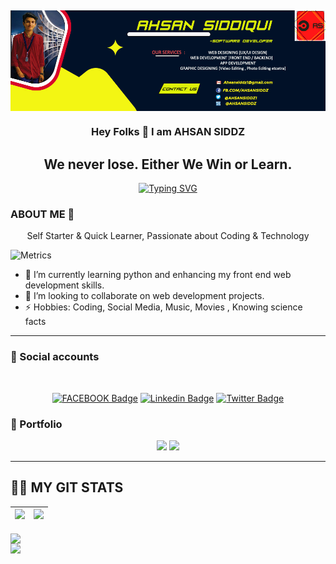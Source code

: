 <p align="center">
<img alt="" src=https://img.shields.io/github/stars/ahsansiddz?affiliations=OWNER%2CCOLLABORATOR />
<img alt="" src=https://komarev.com/ghpvc/?username=ahsansiddz />
</p>



<img align="center" src="https://github.com/Ahsansiddz/ahsansiddz/blob/8a874a8d0f70716032f0113e6609bf8515ef92f9/BANNER1.jpg"/>
 
 
<div align="center">
 
<h3>Hey Folks 👋 I am AHSAN SIDDZ</h3>
<h2> We never lose. Either We Win or Learn.</h2>
 
[![Typing SVG](https://readme-typing-svg.herokuapp.com?font=calibri&color=%23E3F713&size=18&lines=I'm+programmer%2Cdeveloper%2Cdesigner+%26+freelancer+%F0%9F%92%BB)](https://git.io/typing-svg)
 
 </div>
 
<div >
 <h3> ABOUT ME 📌 </h3>
  
 <p align="center">Self Starter & Quick Learner, Passionate about Coding & Technology </p>
 </div>
 
 ![Metrics](https://metrics.lecoq.io/ahsansiddz?template=classic&base.header=0&people=1&people.limit=24&people.size=28&people.types=followers%2C%20following&people.identicons=false&people.shuffle=false&config.timezone=Asia%2FKarachi)


<!-- - ... -->
- 🌱 I’m currently learning python and enhancing my front end web development skills. 
- 👯 I’m looking to collaborate on  web development projects.
- ⚡ Hobbies: Coding, Social Media, Music, Movies , Knowing science facts 
<!-- - 
🔭 I’m currently working on  
 🤔 I’m looking for help with ...
- 💬 Ask me about ...
- 📫 How to reach me: ...
- 😄 Pronouns: ... 
-->

 <hr/>
 
 <h3> 💠 Social accounts </h3> <br/>
 <div align="center">
 
[![FACEBOOK Badge](https://img.shields.io/badge/-AHSANSIDDZ-blue?style=plastic-square&logo=facebook&logoColor=white&link=https://www.facebook.com/ahsansiddz/)](https://www.facebook.com/ahsansiddz)
[![Linkedin Badge](https://img.shields.io/badge/-AHSANSIDDZ-blue?style=plastic-square&logo=Linkedin&logoColor=white&link=https://www.linkedin.com/in/AHSANSIDDZ/)](https://www.linkedin.com/in/AHSANSIDDZ/)
 [![Twitter Badge](https://img.shields.io/badge/-AhsanSiddz1-blue?style=plastic-square&logo=twitter&logoColor=white&link=https://www.twitter.com/ahsansiddz1)](https://www.twitter.com/ahsansiddz1)
 
 </div>
 
 
 <h3> 🔰 Portfolio  </h3> 
  <div align="center">
 
<a href="https://NotCreatedyet.github.io/myportfolio/"><img src="https://img.shields.io/badge/MyPortfolio-blueviolet.svg"/></a>
<a href="https://github.com/Ahsansiddz/ahsansiddz/blob/d691c8ab6d9941ba42c42a3ef70d8e98d9659a47/resume.jpg"><img src="https://img.shields.io/badge/MyResume-red.svg"/></a> 

 </div>
 <hr/>


## 👨‍💻 MY GIT STATS
<img src="https://github-readme-stats.vercel.app/api?username=ahsansiddz&&show_icons=true&count_private=true&theme=radical"/>|<img src="https://github-readme-streak-stats.herokuapp.com/?user=ahsansiddz&theme=radical"/>|
|---|---|
 <img align="center" src="https://github-readme-stats.vercel.app/api/top-langs/?username=AHSANSIDDZ&langs_count=5&theme=radical&title_color=8E2DE2&text_color=fff" alt=" "/>
 
<br />
<div>
    <img src="https://raw.githubusercontent.com/Ahsansiddz/ahsansiddz/output/github-contribution-grid-snake.svg" />
</div>
<br>

 
